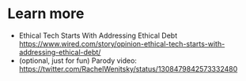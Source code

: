 # Learn more
- Ethical Tech Starts With Addressing Ethical Debt https://www.wired.com/story/opinion-ethical-tech-starts-with-addressing-ethical-debt/
- (optional, just for fun) Parody video: https://twitter.com/RachelWenitsky/status/1308479842573332480

